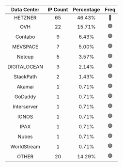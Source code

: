| Data Center | IP Count | Percentage | Freq |
|:------------:|:--------:|:-----------:|:-----:|
| HETZNER | 65 | 46.43% | 🔴 |
| OVH | 22 | 15.71% | 🟢 |
| Contabo | 9 | 6.43% | 🟢 |
| MEVSPACE | 7 | 5.00% | 🟢 |
| Netcup | 5 | 3.57% | 🟢 |
| DIGITALOCEAN | 3 | 2.14% | 🟢 |
| StackPath | 2 | 1.43% | 🟢 |
| Akamai | 1 | 0.71% | 🟢 |
| GoDaddy | 1 | 0.71% | 🟢 |
| Interserver | 1 | 0.71% | 🟢 |
| IONOS | 1 | 0.71% | 🟢 |
| IPAX | 1 | 0.71% | 🟢 |
| Nubes | 1 | 0.71% | 🟢 |
| WorldStream | 1 | 0.71% | 🟢 |
| OTHER | 20 | 14.29% | 🟢 |